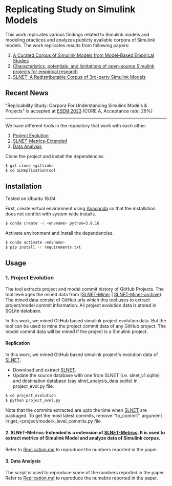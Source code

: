 # Replicating Study on Simulink Models
This work replicates various findings related to Simulink models and modeling practices and analyzes publicly available corpora of Simulink models. The work replicates results from following papers: 
1. [A Curated Corpus of Simulink Models from Model-Based Empirical Studies]
2. [Characteristics, potentials, and limitations of open-source Simulink projects for empirical research]
3. [SLNET: A Redistributable Corpus of 3rd-party Simulink Models]

## Recent News

"Replicability Study: Corpora For Understanding Simulink Models & Projects" is accepted at [ESEM 2023](https://conf.researchr.org/track/esem-2023/esem-2023-technical-track) (CORE A, Acceptance rate: 29%)

--------------------------------------------------------------
We have different tools in the repository that work with each other:
1. [Project Evolution]
2. [SLNET-Metrics-Extended]
3. [Data Analysis]

Clone the project and install the dependencies
```sh
$ git clone <gitlink>
$ cd SLReplicationTool
```

## Installation

Tested on Ubuntu 18.04 

First, create virtual environment using  [Anaconda] so that the installation does not conflict with system wide installs.
```sh
$ conda create -n <envname> python=3.8.16
```

Activate environment and Install the dependencies.
```sh
$ conda activate <envname>
$ pip install -r requirements.txt
```

## Usage

### 1. Project Evolution
The tool extracts project and model commit history of GitHub Projects. The tool leverages the mined data from ([SLNET-Miner] | [SLNET-Miner-archive]). The mined data consist of GitHub urls which this tool uses to extract project/model commit information. All project evolution data is stored in SQLite database.

In this work, we mined GitHub based simulink project evolution data. But the tool can be used to mine the project commit data of any GitHub project. The model commit data will be mined if the project is a Simulink project. 

#### Replication
In this work, we mined GitHub based simulink project's evolution data of [SLNET]. 
- Download and extract [SLNET].
- Update the source database with one from SLNET (i.e. slnet_v1.sqlite) and destination database (say slnet_analysis_data.sqlite) in project_evol.py file.
```sh
$ cd project_evolution
$ python project_evol.py
```
Note that the commits extracted are upto the time when [SLNET] are packaged. To get the most latest commits, remove ''to_commit'' argument in  get_<project/model>_level_commits.py file

#### 2. SLNET-Metrics-Extended is a extension of [SLNET-Metrics]. It is used to extract metrics of Simulink Model and analyze data of Simulink corpus.
Refer to [Replication.md] to reproduce the numbers reported in the paper.

#### 3. Data Analysis
The script is used to reproduce some of the numbers reported in the paper. Refer to [Replication.md] to reproduce the numebrs reported in the paper.


[//]: # (These are reference links used in the body of this note and get stripped out when the markdown processor does its job. There is no need to format nicely because it shouldn't be seen. Thanks SO - http://stackoverflow.com/questions/4823468/store-comments-in-markdown-syntax)
   [Anaconda]: <https://www.anaconda.com/>
   [SLNET]: <https://zenodo.org/record/4898432#.Y-utZ9LMIYs>
   [Replication.md]: <https://github.com/50417/SLReplicationTool/blob/main/replication.md>
   [SLNET-Metrics]: <https://github.com/50417/SLNET_Metrics>
   [SLNET-Metrics-Extended]: <https://github.com/50417/SLReplicationTool/tree/main/SLNET_Metrics-Extended>
   [Project Evolution]: <https://github.com/50417/SLReplicationTool/tree/main/project_evolution> 
   [Data Analysis]: <https://github.com/50417/SLReplicationTool/tree/main/analyze_data>
   [SLNET-Miner]: <https://github.com/50417/SLNet_Miner>
   [SLNET-Miner-archive]: <https://zenodo.org/record/6336034#.Y-VIZdLMIYs>
   [A Curated Corpus of Simulink Models from Model-Based Empirical Studies]: <https://ieeexplore.ieee.org/document/8445079>
   [Characteristics, potentials, and limitations of open-source Simulink projects for empirical research]: <https://link.springer.com/article/10.1007/s10270-021-00883-0>
   [SLNET: A Redistributable Corpus of 3rd-party Simulink Models]: <https://dl.acm.org/doi/abs/10.1145/3524842.3528001>
   [MATLAB Installation]: <https://github.com/50417/SLReplicationTool/blob/main/MatlabInstallation.md>
   [Analysis Data]: <https://figshare.com/s/97cbb9e2585b84553c83>
